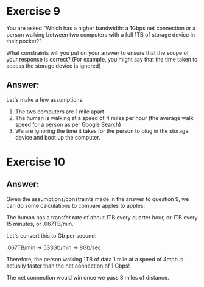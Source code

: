 # Exercise 9

You are asked "Which has a higher bandwidth: a 1Gbps net connection or a person walking between two computers with a full 1TB of storage device in their pocket?"

What constraints will you put on your answer to ensure that the scope of your response is correct? (For example, you might say that the time taken to access the 
storage device is ignored)

## Answer:


Let's make a few assumptions:

1. The two computers are 1 mile apart
2. The human is walking at a speed of 4 miles per hour (the average walk speed for a person as per Google Search)
3. We are ignoring the time it takes for the person to plug in the storage device and boot up the computer.

# Exercise 10

## Answer:


Given the assumptions/constraints made in the answer to question 9, we can do some calculations to compare apples to apples:

The human has a transfer rate of about 1TB every quarter hour, or 1TB every 15 minutes, or .067TB/min.

Let's convert this to Gb per second:

.067TB/min -> 533Gb/min -> 8Gb/sec

Therefore, the person walking 1TB of data 1 mile at a speed of 4mph is actually faster than the net connection of 1 Gbps!

The net connection would win once we pass 8 miles of distance. 

